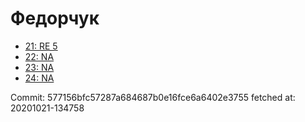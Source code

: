 # Федорчук
- [21: RE 5](21.md)
- [22: NA](22.md)
- [23: NA](23.md)
- [24: NA](24.md)

Commit: 577156bfc57287a684687b0e16fce6a6402e3755
 fetched at: 20201021-134758
